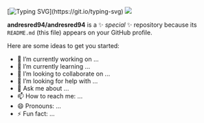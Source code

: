 [![Typing SVG](https://readme-typing-svg.demolab.com/?font=Fira+Code&pause=1000&color=36FF00&lines=The+Matrix+has+you+.+.+.;Follow+the+white+rabbit.)](https://git.io/typing-svg)
![](https://komarev.com/ghpvc/?username=andresred94)

**andresred94/andresred94** is a ✨ _special_ ✨ repository because its `README.md` (this file) appears on your GitHub profile.

Here are some ideas to get you started:

- 🔭 I’m currently working on ...
- 🌱 I’m currently learning ...
- 👯 I’m looking to collaborate on ...
- 🤔 I’m looking for help with ...
- 💬 Ask me about ...
- 📫 How to reach me: ...
- 😄 Pronouns: ...
- ⚡ Fun fact: ...

